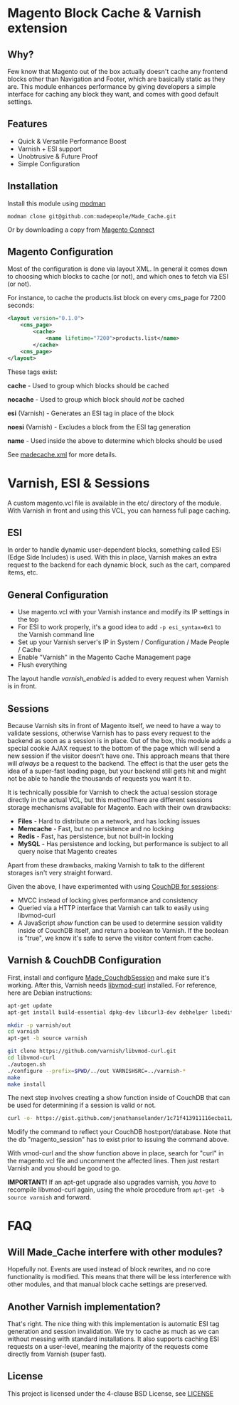 Magento Block Cache & Varnish extension
==

Why?
--
Few know that Magento out of the box actually doesn't cache any frontend blocks other than Navigation and Footer, which are basically static as they are. This module enhances performance by giving developers a simple interface for caching any block they want, and comes with good default settings.

Features
--
* Quick & Versatile Performance Boost
* Varnish + ESI support
* Unobtrusive & Future Proof
* Simple Configuration

Installation
--
Install this module using [modman](https://github.com/colinmollenhour/modman)

`modman clone git@github.com:madepeople/Made_Cache.git`

Or by downloading a copy from [Magento Connect](http://www.magentocommerce.com/magento-connect/made-cache-9281.html)

Magento Configuration
--
Most of the configuration is done via layout XML. In general it comes down to choosing which blocks to cache (or not), and which ones to fetch via ESI (or not).

For instance, to cache the products.list block on every cms\_page for 7200 seconds:

```xml
<layout version="0.1.0">
    <cms_page>
        <cache>
            <name lifetime="7200">products.list</name>
        </cache>
    <cms_page>
</layout>
```

These tags exist:

**cache** - Used to group which blocks should be cached

**nocache** - Used to group which block should _not_ be cached

**esi** (Varnish) - Generates an ESI tag in place of the block

**noesi** (Varnish) - Excludes a block from the ESI tag generation

**name** - Used inside the above to determine which blocks should be used

See [madecache.xml](https://github.com/madepeople/Made_Cache/blob/master/frontend/layout/madecache.xml) for more details.

Varnish, ESI & Sessions
==
A custom magento.vcl file is available in the etc/ directory of the module. With Varnish in front and using this VCL, you can harness full page caching.

ESI
--
In order to handle dynamic user-dependent blocks, something called ESI (Edge Side Includes) is used. With this in place, Varnish makes an extra request to the backend for each dynamic block, such as the cart, compared items, etc.

General Configuration
--

* Use magento.vcl with your Varnish instance and modify its IP settings in the top
* For ESI to work properly, it's a good idea to add `-p esi_syntax=0x1` to the Varnish command line
* Set up your Varnish server's IP in System / Configuration / Made People / Cache
* Enable "Varnish" in the Magento Cache Management page
* Flush everything

The layout handle _varnish\_enabled_ is added to every request when Varnish is in front.

Sessions
--
Because Varnish sits in front of Magento itself, we need to have a way to validate sessions, otherwise Varnish has to pass every request to the backend as soon as a session is in place. Out of the box, this module adds a special cookie AJAX request to the bottom of the page which will send a new session if the visitor doesn't have one. This approach means that there will *always* be a request to the backend. The effect is that the user gets the idea of a super-fast loading page, but your backend still gets hit and might not be able to handle the thousands of requests you want it to.

It is technically possible for Varnish to check the actual session storage directly in the actual VCL, but this methodThere are different sessions storage mechanisms available for Magento. Each with their own drawbacks:

* **Files** - Hard to distribute on a network, and has locking issues
* **Memcache** - Fast, but no persistence and no locking
* **Redis** - Fast, has persistence, but not built-in locking
* **MySQL** - Has persistence and locking, but performance is subject to all query noise that Magento creates

Apart from these drawbacks, making Varnish to talk to the different storages isn't very straight forward.

Given the above, I have experimented with using [CouchDB for sessions](https://github.com/madepeople/Made_CouchdbSession):

* MVCC instead of locking gives performance and consistency
* Queried via a HTTP interface that Varnish can talk to easily using libvmod-curl
* A JavaScript _show_ function can be used to determine session validity inside of CouchDB itself, and return a boolean to Varnish. If the boolean is "true", we know it's safe to serve the visitor content from cache.

Varnish & CouchDB Configuration
--
First, install and configure [Made_CouchdbSession](https://github.com/madepeople/Made_CouchdbSession) and make sure it's working. After this, Varnish needs [libvmod-curl](https://github.com/varnish/libvmod-curl) installed. For reference, here are Debian instructions:


```bash
apt-get update
apt-get install build-essential dpkg-dev libcurl3-dev debhelper libedit-dev libncurses-dev libpcre3-dev python-docutils xsltproc varnish libvarnishapi-dev

mkdir -p varnish/out
cd varnish
apt-get -b source varnish

git clone https://github.com/varnish/libvmod-curl.git
cd libvmod-curl
./autogen.sh
./configure --prefix=$PWD/../out VARNISHSRC=../varnish-*
make
make install
```

The next step involves creating a show function inside of CouchDB that  can be used for determining if a session is valid or not.

```bash
curl -o- https://gist.github.com/jonathanselander/1c71f413911116ecba11/raw/9cf20bbe0803ad06731fe35d1769ed5aa155afd2/gistfile1.txt | curl -X PUT -d @- http://127.0.0.1:5984/magento_session/_design/misc
```

Modify the command to reflect your CouchDB host:port/database. Note that the db "magento_session" has to exist prior to issuing the command above.

With vmod-curl and the show function above in place, search for "curl" in the magento.vcl file and uncomment the affected lines. Then just restart Varnish and you should be good to go.

**IMPORTANT!** If an apt-get upgrade also upgrades varnish, you *have* to recompile libvmod-curl again, using the whole procedure from `apt-get -b source varnish` and forward.

FAQ
==

Will Made\_Cache interfere with other modules?
--
Hopefully not. Events are used instead of block rewrites, and no core functionality is modified. This means that there will be less interference with other modules, and that manual block cache settings are preserved.

Another Varnish implementation?
--
That's right. The nice thing with this implementation is automatic ESI tag generation and session invalidation. We try to cache as much as we can without messing with standard installations. It also supports caching ESI requests on a user-level, meaning the majority of the requests come directly from Varnish (super fast).

License
--
This project is licensed under the 4-clause BSD License, see [LICENSE](https://github.com/madepeople/Made_Cache/blob/master/LICENSE)
